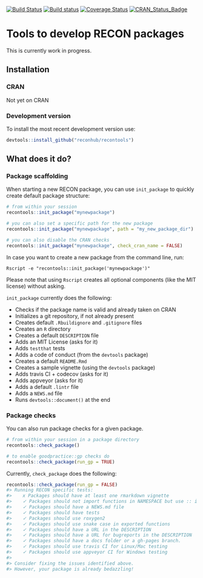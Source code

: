 
[![Build Status](https://travis-ci.org/reconhub/recontools.svg?branch=master)](https://travis-ci.org/reconhub/recontools) [![Build status](https://ci.appveyor.com/api/projects/status/wn4un3v2e3owts4l/branch/master?svg=true)](https://ci.appveyor.com/project/dirkschumacher/recontools/branch/master) [![Coverage Status](https://img.shields.io/codecov/c/github/reconhub/recontools/master.svg)](https://codecov.io/github/reconhub/recontools?branch=master) [![CRAN\_Status\_Badge](http://www.r-pkg.org/badges/version/recontools)](https://cran.r-project.org/package=recontools)

Tools to develop RECON packages
===============================

This is currently work in progress.

Installation
------------

### CRAN

Not yet on CRAN

### Development version

To install the most recent development version use:

``` r
devtools::install_github("reconhub/recontools")
```

What does it do?
----------------

### Package scaffolding

When starting a new RECON package, you can use `init_package` to quickly create default package structure:

``` r
# from within your session
recontools::init_package("mynewpackage")

# you can also set a specific path for the new package
recontools::init_package("mynewpackage", path = "my_new_package_dir")

# you can also disable the CRAN checks
recontools::init_package("mynewpackage", check_cran_name = FALSE)
```

In case you want to create a new package from the command line, run:

    Rscript -e "recontools::init_package('mynewpackage')"

Please note that using `Rscript` creates all optional components (like the MIT license) without asking.

`init_package` currently does the following:

-   Checks if the package name is valid and already taken on CRAN
-   Initializes a git repository, if not already present
-   Creates default `.Rbuildignore` and `.gitignore` files
-   Creates an `R` directory
-   Creates a default `DESCRIPTION` file
-   Adds an MIT License (asks for it)
-   Adds `testthat` tests
-   Adds a code of conduct (from the `devtools` package)
-   Creates a default `README.Rmd`
-   Creates a sample vignette (using the `devtools` package)
-   Adds travis CI + codecov (asks for it)
-   Adds appveyor (asks for it)
-   Adds a default `.lintr` file
-   Adds a `NEWS.md` file
-   Runs `devtools::document()` at the end

### Package checks

You can also run package checks for a given package.

``` r
# from within your session in a package directory
recontools::check_package()

# to enable goodpractice::gp checks do
recontools::check_package(run_gp = TRUE)
```

Currently, `check_package` does the following:

``` r
recontools::check_package(run_gp = FALSE)
#> Running RECON specific tests:
#>    x Packages should have at least one rmarkdown vignette
#>    ✓ Packages should not import functions in NAMESPACE but use :: instead
#>    ✓ Packages should have a NEWS.md file
#>    ✓ Packages should have tests
#>    ✓ Packages should use roxygen2
#>    ✓ Packages should use snake case in exported functions
#>    ✓ Packages should have a URL in the DESCRIPTION
#>    ✓ Packages should have a URL for bugreports in the DESCRIPTION
#>    ✓ Packages should have a docs folder or a gh-pages branch.
#>    ✓ Packages should use travis CI for Linux/Mac testing
#>    ✓ Packages should use appveyor CI for Windows testing
#> 
#> Consider fixing the issues identified above.
#> However, your package is already bedazzling!
```

